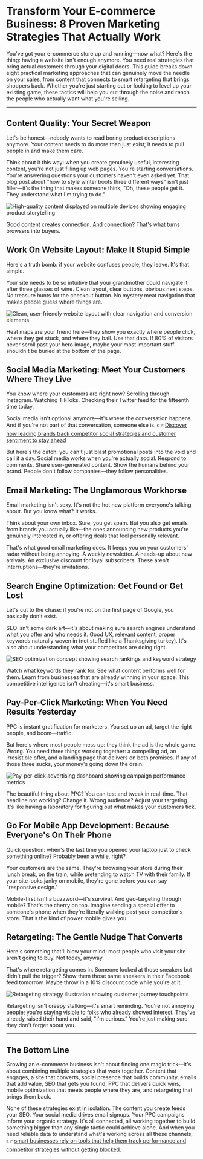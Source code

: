 # Transform Your E-commerce Business: 8 Proven Marketing Strategies That Actually Work

You've got your e-commerce store up and running—now what? Here's the thing: having a website isn't enough anymore. You need real strategies that bring actual customers through your digital doors. This guide breaks down eight practical marketing approaches that can genuinely move the needle on your sales, from content that connects to smart retargeting that brings shoppers back. Whether you're just starting out or looking to level up your existing game, these tactics will help you cut through the noise and reach the people who actually want what you're selling.

---

## Content Quality: Your Secret Weapon

Let's be honest—nobody wants to read boring product descriptions anymore. Your content needs to do more than just exist; it needs to pull people in and make them care.

Think about it this way: when you create genuinely useful, interesting content, you're not just filling up web pages. You're starting conversations. You're answering questions your customers haven't even asked yet. That blog post about "how to style winter boots three different ways" isn't just filler—it's the thing that makes someone think, "Oh, these people get it. They understand what I'm trying to do."

![High-quality content displayed on multiple devices showing engaging product storytelling](image/40479081.webp)

Good content creates connection. And connection? That's what turns browsers into buyers.

## Work On Website Layout: Make It Stupid Simple

Here's a truth bomb: if your website confuses people, they leave. It's that simple.

Your site needs to be so intuitive that your grandmother could navigate it after three glasses of wine. Clean layout, clear buttons, obvious next steps. No treasure hunts for the checkout button. No mystery meat navigation that makes people guess where things are.

![Clean, user-friendly website layout with clear navigation and conversion elements](image/183928941.webp)

Heat maps are your friend here—they show you exactly where people click, where they get stuck, and where they bail. Use that data. If 80% of visitors never scroll past your hero image, maybe your most important stuff shouldn't be buried at the bottom of the page.

## Social Media Marketing: Meet Your Customers Where They Live

You know where your customers are right now? Scrolling through Instagram. Watching TikToks. Checking their Twitter feed for the fifteenth time today.

Social media isn't optional anymore—it's where the conversation happens. And if you're not part of that conversation, someone else is. 👉 [Discover how leading brands track competitor social strategies and customer sentiment to stay ahead](https://www.scraperapi.com/?fp_ref=coupons)

But here's the catch: you can't just blast promotional posts into the void and call it a day. Social media works when you're actually social. Respond to comments. Share user-generated content. Show the humans behind your brand. People don't follow companies—they follow personalities.

## Email Marketing: The Unglamorous Workhorse

Email marketing isn't sexy. It's not the hot new platform everyone's talking about. But you know what? It works.

Think about your own inbox. Sure, you get spam. But you also get emails from brands you actually like—the ones announcing new products you're genuinely interested in, or offering deals that feel personally relevant.

That's what good email marketing does. It keeps you on your customers' radar without being annoying. A weekly newsletter. A heads-up about new arrivals. An exclusive discount for loyal subscribers. These aren't interruptions—they're invitations.

## Search Engine Optimization: Get Found or Get Lost

Let's cut to the chase: if you're not on the first page of Google, you basically don't exist.

SEO isn't some dark art—it's about making sure search engines understand what you offer and who needs it. Good UX, relevant content, proper keywords naturally woven in (not stuffed like a Thanksgiving turkey). It's also about understanding what your competitors are doing right.

![SEO optimization concept showing search rankings and keyword strategy](image/945011172367.webp)

Watch what keywords they rank for. See what content performs well for them. Learn from businesses that are already winning in your space. This competitive intelligence isn't cheating—it's smart business.

## Pay-Per-Click Marketing: When You Need Results Yesterday

PPC is instant gratification for marketers. You set up an ad, target the right people, and boom—traffic.

But here's where most people mess up: they think the ad is the whole game. Wrong. You need three things working together: a compelling ad, an irresistible offer, and a landing page that delivers on both promises. If any of those three sucks, your money's going down the drain.

![Pay-per-click advertising dashboard showing campaign performance metrics](image/2024963621317031.webp)

The beautiful thing about PPC? You can test and tweak in real-time. That headline not working? Change it. Wrong audience? Adjust your targeting. It's like having a laboratory for figuring out what makes your customers tick.

## Go For Mobile App Development: Because Everyone's On Their Phone

Quick question: when's the last time you opened your laptop just to check something online? Probably been a while, right?

Your customers are the same. They're browsing your store during their lunch break, on the train, while pretending to watch TV with their family. If your site looks janky on mobile, they're gone before you can say "responsive design."

Mobile-first isn't a buzzword—it's survival. And geo-targeting through mobile? That's the cherry on top. Imagine sending a special offer to someone's phone when they're literally walking past your competitor's store. That's the kind of power mobile gives you.

## Retargeting: The Gentle Nudge That Converts

Here's something that'll blow your mind: most people who visit your site aren't going to buy. Not today, anyway.

That's where retargeting comes in. Someone looked at those sneakers but didn't pull the trigger? Show them those same sneakers in their Facebook feed tomorrow. Maybe throw in a 10% discount code while you're at it.

![Retargeting strategy illustration showing customer journey touchpoints](image/0891776112.webp)

Retargeting isn't creepy stalking—it's smart reminding. You're not annoying people; you're staying visible to folks who already showed interest. They've already raised their hand and said, "I'm curious." You're just making sure they don't forget about you.

---

## The Bottom Line

Growing an e-commerce business isn't about finding one magic trick—it's about combining multiple strategies that work together. Content that engages, a site that converts, social presence that builds community, emails that add value, SEO that gets you found, PPC that delivers quick wins, mobile optimization that meets people where they are, and retargeting that brings them back.

None of these strategies exist in isolation. The content you create feeds your SEO. Your social media drives email signups. Your PPC campaigns inform your organic strategy. It's all connected, all working together to build something bigger than any single tactic could achieve alone. And when you need reliable data to understand what's working across all these channels, 👉 [smart businesses rely on tools that help them track performance and competitor strategies without getting blocked](https://www.scraperapi.com/?fp_ref=coupons).
